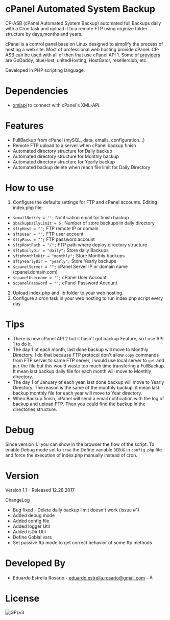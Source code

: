# cPanel Automated System Backup

CP-ASB (cPanel Automated System Backup) automated full Backups daily with a Cron task and upload it to a remote FTP using orginize folder structure by days,months and years. 

cPanel is a control panel base on Linux designed to simplify the process of hosting a web site. Most of professional web hosting provide cPanel. CP-ASB can be used with all of then that use cPanel API 1. Some of [providers](http://cpanel.net/hosting-providers/hosting-provider-showcase/) are GoDaddy, blueHost, unitedHosting, HostGator, resellerclub, etc. 

Developed in PHP scripting language.

# Dependencies

- [xmlapi](https://github.com/CpanelInc/xmlapi-php) to connect with cPanel's XML-API.

# Features

- FullBackup from cPanel (mySQL, data, emails, configuration...)
- Remote FTP upload to a server when cPanel backup finish
- Automated directory structure for Daily backup 
- Automated directory structure for Monthly backup
- Automated directory structure for Yearly backup
- Automated backup delete when reach file limit for Daily Directory

# How to use

1. Configure the defaults settings for FTP and cPanel accounts. Editing index.php file:
  - ```$emailNotify = '';```   Notification email for finish backup
  - ```$backupDailyLimit = 5;``` Number of store backups in daily directory
  - ```$ftpHost = "";``` FTP remote IP or domain
  - ```$ftpUser = "";``` FTP user account
  - ```$ftpPass = "";``` FTP password account
  - ```$ftpRootPath = "/";``` FTP path where deploy directory structure
  - ```$ftpDailyDir = "daily";``` Store daily Backups
  - ```$ftpMonthlyDir = "monthly";``` Store Monthly backups
  - ```$ftpYearlyDir = "yearly";``` Store Yearly backups
  - ```$cpanelServer = "";``` cPanel Server IP or domain name (cpanel.domain.com)
  - ```$cpanelUsername = "";``` cPanel User Account
  - ```$cpanelPassword = "";``` cPanel Password Account

2. Upload index.php and lib folder to your web hosting.
3. Configure a cron task in your web hosting to run index.php script every day.

# Tips

- There is new cPanel API 2 but it hasn't got backup Feature, so I use API 1 to do it.
- The day 1 of each month, last done backup will move to Monthly Directory. I do that because FTP protocol don't allow ```copy``` commands from FTP server to same FTP server, I would use local server to ```get``` and ```put``` the file but this would waste too much time transfering a FullBackup. It mean last backup daily file for each month will move to Monthly directory.
- The day 1 of January of each year, last done backup will move to Yearly Directory. The reason is the same of the monthly backup. it mean last backup monthly file for each year will move to Year directory.
- When Backup finish, cPanel will send a email notification with the log of backup and upload FTP. Then you could find the backup in the directories structure.

# Debug

Since version 1.1 you can show in the browser the flow of the script. To enable Debug mode set to ```true``` the Define variable ```DEBUG``` in ```config.php``` file and force the execution of index.php manually instead of cron.

# Version

Version 1.1 - Released 12.28.2017

ChangeLog

+ Bug fixed - Delete daily backup limit doesn't work (issue #1)
+ Added debug mode
+ Added config file
+ Added logger Util
+ Added isDir Util
+ Define Goblal vars
+ Set passive ftp mode to get correct behavior of some ftp methods

# Developed By

* Eduardo Estrella Rosario - <eduardo.estrella.rosario@gmail.com> - <a href="https://www.linkedin.com/in/eduardoestrella"><img alt="Add me to Linkedin" src="https://image.freepik.com/iconos-gratis/boton-del-logotipo-linkedin_318-84979.png" height="15" width="15"/></a>


# License

![GPLv3](https://upload.wikimedia.org/wikipedia/commons/thumb/9/93/GPLv3_Logo.svg/200px-GPLv3_Logo.svg.png)
